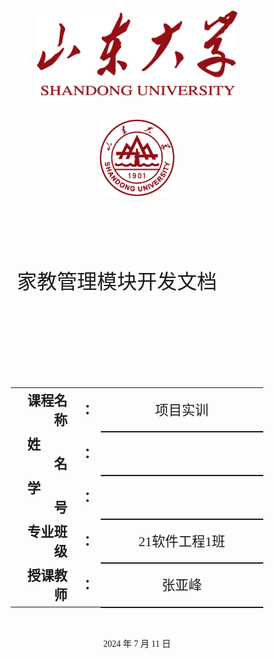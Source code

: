 

<div class="cover" style="display: flex; flex-direction: column; align-items: center; justify-content: center; height: 100vh; text-align: center; font-family: '仿宋';">
    <div style="width: 80%; height: 0; padding-bottom: 25%;">
        <img src="./assets/校名.png" alt="校名" style="width: 80%; display: block; margin: 0 auto;"/>
    </div>
    </br>
    <div style="margin-top: 2rem; width: 40%; height: 0; padding-bottom: 40%;">
        <img src="./assets/校徽.png" alt="校徽" style="width: 60%; display: block; margin: 0 auto;"/>
	</div>
    <p style="font-size: 24pt; margin-top: 2rem;">家教管理模块开发文档&emsp;&emsp;</p>
    <p style="font-size: 24pt; margin-top: 1rem;">&emsp;&emsp;</p>
    <table style="border:none; width: 80%; font-family: '仿宋'; margin-top: 2rem;">
    <tbody style="font-size: 16pt;">
    	<tr style="font-weight:bold;"> 
    		<td style="width: 25%; text-align:right;">课程名称</td>
    		<td style="width: 5%;">：</td> 
    		<td style="font-weight:normal; border-bottom: 2px solid; text-align:center;">项目实训</td>     </tr>
        <tr style="font-weight:bold;"> 
    		<td style="width: 25%; text-align:right;">姓&emsp;&emsp;名</td>
    		<td style="width: 5%;">：</td> 
    		<td style="font-weight:normal; border-bottom: 2px solid; text-align:center;"></td>     </tr>
    	<tr style="font-weight:bold;"> 
    		<td style="width: 25%; text-align:right;">学&emsp;&emsp;号</td>
    		<td style="width: 5%;">：</td> 
    		<td style="font-weight:normal; border-bottom: 2px solid; text-align:center;"></td>     </tr>
        <tr style="font-weight:bold;"> 
    		<td style="width: 25%; text-align:right;">专业班级</td>
    		<td style="width: 5%;">：</td> 
    		<td style="font-weight:normal; border-bottom: 2px solid; text-align:center;">21软件工程1班</td>     </tr>
    	<tr style="font-weight:bold;"> 
    		<td style="width: 25%; text-align:right;">授课教师</td>
    		<td style="width: 5%;">：</td> 
    		<td style="font-weight:normal; border-bottom: 2px solid; text-align:center;">张亚峰</td>     </tr>
    </tbody>              
    </table>
    <p style="margin-top: 2rem;">2024 年 7 月 11 日</p>
</div>

------

[TOC]



------



# 家教管理模块开发文档

## 概述

​	本文档介绍了一个用于管理家教信息的前端模块。该模块包括显示家教信息的表格和用于添加、编辑家教信息的弹窗。

## 功能列表

- **查看教师列表**
- **新增教师**
- **编辑教师信息**
- **批量删除教师**
- **搜索教师**

## 技术栈

- **Vue 3**
- **TypeScript**
- **Ant     Design Vue**

## 目录结构

``````plaintext
src/
├── api/
│   ├── thing.ts  # 教师相关API
│   ├── classification.ts  # 分类相关API
│   └── tag.ts  # 标签相关API
├── components/
│   ├── TeacherManagement.vue  # 教师管理组件
├── store/
│   └── constants.ts  # 常量文件
└── styles/
    └── TeacherManagement.less  # 教师管理组件样式
``````



## 代码详情

> ### 模板部分
>
> ``````java
> <template>
>   <div>
>     <!-- 页面区域 -->
>     <div class="page-view">
>       <div class="table-operations">
>         <a-space>
>           <a-button type="primary" @click="handleAdd">新增</a-button>
>           <a-button @click="handleBatchDelete">批量删除</a-button>
>           <a-input-search addon-before="名称" enter-button @search="onSearch" @change="onSearchChange" />
>         </a-space>
>       </div>
>       <a-table
>         size="middle"
>         rowKey="id"
>         :loading="data.loading"
>         :columns="columns"
>         :data-source="data.dataList"
>         :scroll="{ x: 'max-content' }"
>         :row-selection="rowSelection"
>         :pagination="{
>           size: 'default',
>           current: data.page,
>           pageSize: data.pageSize,
>           onChange: (current) => (data.page = current),
>           showSizeChanger: false,
>           showTotal: (total) => `共${total}条数据`,
>         }"
>       >
>         <template #bodyCell="{ text, record, index, column }">
>           <template v-if="column.key === 'operation'">
>             <span>
>               <a @click="handleEdit(record)">编辑</a>
>               <a-divider type="vertical" />
>               <a-popconfirm title="确定删除?" ok-text="是" cancel-text="否" @confirm="confirmDelete(record)">
>                 <a href="#">删除</a>
>               </a-popconfirm>
>             </span>
>           </template>
>         </template>
>       </a-table>
>     </div>
> 
>     <!-- 弹窗区域 -->
>     <div>
>       <a-modal
>         :visible="modal.visible"
>         :forceRender="true"
>         :title="modal.title"
>         width="880px"
>         ok-text="确认"
>         cancel-text="取消"
>         @cancel="handleCancel"
>         @ok="handleOk"
>       >
>         <div>
>           <a-form ref="myform" :label-col="{ style: { width: '80px' } }" :model="modal.form" :rules="modal.rules">
>             <a-row :gutter="24">
>               <a-col span="24">
>                 <a-form-item label="家教姓名" name="title">
>                   <a-input placeholder="请输入" v-model:value="modal.form.title" />
>                 </a-form-item>
>               </a-col>
>               <a-col span="12">
>                 <a-form-item label="分类" name="classificationId">
>                   <a-select
>                     placeholder="请选择"
>                     allowClear
>                     :options="modal.cData"
>                     :field-names="{ label: 'title', value: 'id' }"
>                     v-model:value="modal.form.classificationId"
>                   />
>                 </a-form-item>
>               </a-col>
>               <a-col span="12">
>                 <a-form-item label="标签">
>                   <a-select mode="multiple" placeholder="请选择" allowClear v-model:value="modal.form.tags">
>                     <template v-for="item in modal.tagData">
>                       <a-select-option :value="item.id">{{ item.title }}</a-select-option>
>                     </template>
>                   </a-select>
>                 </a-form-item>
>               </a-col>
>               <a-col span="24">
>                 <a-form-item label="封面">
>                   <a-upload-dragger
>                     name="file"
>                     accept="image/*"
>                     :multiple="false"
>                     :before-upload="beforeUpload"
>                     v-model:file-list="fileList"
>                   >
>                     <p class="ant-upload-drag-icon">
>                       <template v-if="modal.form.coverUrl">
>                         <img :src="modal.form.coverUrl" style="width: 60px; height: 80px" />
>                       </template>
>                       <template v-else>
>                         <file-image-outlined />
>                       </template>
>                     </p>
>                     <p class="ant-upload-text"> 请选择要上传的封面图片 </p>
>                   </a-upload-dragger>
>                 </a-form-item>
>               </a-col>
> 
>               <a-col span="24">
>                 <a-form-item label="家教简介">
>                   <a-textarea placeholder="请输入" v-model:value="modal.form.description" />
>                 </a-form-item>
>               </a-col>
>               <a-col span="12">
>                 <a-form-item label="小时价格" name="price">
>                   <a-input-number placeholder="请输入" :min="0" v-model:value="modal.form.price" style="width: 100%" />
>                 </a-form-item>
>               </a-col>
>               <a-col span="12">
>                 <a-form-item label="手机号">
>                   <a-input-number placeholder="请输入" :min="0" v-model:value="modal.form.mobile" style="width: 100%" />
>                 </a-form-item>
>               </a-col>
>               <a-col span="12">
>                 <a-form-item label="年龄">
>                   <a-input-number placeholder="请输入" :min="0" v-model:value="modal.form.age" style="width: 100%" />
>                 </a-form-item>
>               </a-col>
>               <a-col span="12">
>                 <a-form-item label="性别">
>                   <a-input placeholder="请输入" v-model:value="modal.form.sex" style="width: 100%" />
>                 </a-form-item>
>               </a-col>
>               <a-col span="12">
>                 <a-form-item label="所在地区">
>                   <a-input placeholder="请输入" v-model:value="modal.form.location" style="width: 100%" />
>                 </a-form-item>
>               </a-col>
>               <a-col span="12">
>                 <a-form-item label="状态" name="status">
>                   <a-select placeholder="请选择" allowClear v-model:value="modal.form.status">
>                     <a-select-option key="0" value="0">上架</a-select-option>
>                     <a-select-option key="1" value="1">下架</a-select-option>
>                   </a-select>
>                 </a-form-item>
>               </a-col>
>             </a-row>
>           </a-form>
>         </div>
>       </a-modal>
>     </div>
>   </div>
> </template>
> ``````
>
> ### 脚本部分
>
> ``````java
> <script setup lang="ts">
>   import { FormInstance, message, SelectProps } from 'ant-design-vue';
>   import { createApi, listApi, updateApi, deleteApi } from '/@/api/thing';
>   import { listApi as listClassificationApi } from '/@/api/classification';
>   import { listApi as listTagApi } from '/@/api/tag';
>   import { BASE_URL } from '/@/store/constants';
>   import { FileImageOutlined } from '@ant-design/icons-vue';
> 
>   const columns = reactive([
>     {
>       title: '序号',
>       dataIndex: 'index',
>       key: 'index',
>       width: 60,
>     },
>     {
>       title: '姓名',
>       dataIndex: 'title',
>       key: 'title',
>     },
>     {
>       title: '价格',
>       dataIndex: 'price',
>       key: 'price',
>     },
>     {
>       title: '性别',
>       dataIndex: 'sex',
>       key: 'sex',
>     },
>     {
>       title: '年龄',
>       dataIndex: 'age',
>       key: 'age',
>     },
>     {
>       title: '地区',
>       dataIndex: 'location',
>       key: 'location',
>     },
>     {
>       title: '简介',
>       dataIndex: 'description',
>       key: 'description',
>       customRender: ({ text, record, index, column }) => (text ? text.substring(0, 10) + '...' : '--'),
>     },
>     {
>       title: '状态',
>       dataIndex: 'status',
>       key: 'status',
>       customRender: ({ text, record, index, column }) => (text === '0' ? '上架' : '下架'),
>     },
>     {
>       title: '操作',
>       dataIndex: 'action',
>       key: 'operation',
>       align: 'center',
>       fixed: 'right',
>       width: 140,
>     },
>   ]);
> 
>   const beforeUpload = (file: File) => {
>     // 改文件名
>     const fileName = new Date().getTime().toString() + '.' + file.type.substring(6);
>     const copyFile = new File([file], fileName);
>     console.log(copyFile);
>     modal.form.imageFile = copyFile;
>     return false;
>   };
> 
>   // 文件列表
>   const fileList = ref<any[]>([]);
> 
>   // 页面数据
>   const data = reactive({
>     dataList: [],
>     loading: false,
>     keyword: '',
>     selectedRowKeys: [] as any[],
>     pageSize: 10,
>     page: 1,
>   });
> 
>   // 弹窗数据源
>   const modal = reactive({
>     visible: false,
>     editFlag: false,
>     title: '',
>     cData: [],
>     tagData: [{}],
>     form: {
>       id: undefined,
>       title: undefined,
>       classificationId: undefined,
>       tags: [],
>       repertory: undefined,
>       price: undefined,
>       mobile: undefined,
>       age: undefined,
>       sex: undefined,
>       location: undefined,
>       status: undefined,
>       cover: undefined,
>       coverUrl: undefined,
>       imageFile: undefined,
>     },
>     rules: {
>       title: [{ required: true, message: '请输入名称', trigger: 'change' }],
>       classificationId: [{ required: true, message: '请选择分类', trigger: 'change' }],
>       price: [{ required: true, message: '请输入定价', trigger: 'change' }],
>       status: [{ required: true, message: '请选择状态', trigger: 'change' }],
>     },
>   });
> 
>   const myform = ref<FormInstance>();
> 
>   onMounted(() => {
>     getDataList();
>     getCDataList();
>     getTagDataList();
>   });
> 
>   const getDataList = () => {
>     data.loading = true;
>     listApi({
>       keyword: data.keyword,
>     })
>       .then((res) => {
>         data.loading = false;
>         console.log(res);
>         res.data.forEach((item: any, index: any) => {
>           item.index = index + 1;
>           item.price = item.price + '元/时';
>         });
>         data.dataList = res.data;
>       })
>       .catch((err) => {
>         data.loading = false;
>         console.log(err);
>       });
>   };
> 
>   const getCDataList = () => {
>     listClassificationApi({}).then((res) => {
>       modal.cData = res.data;
>     });
>   };
>   const getTagDataList = () => {
>     listTagApi({}).then((res) => {
>       res.data.forEach((item, index) => {
>         item.index = index + 1;
>       });
>       modal.tagData = res.data;
>     });
>   };
> 
>   const onSearchChange = (e: Event) => {
>     data.keyword = e?.target?.value;
>     console.log(data.keyword);
>   };
> 
>   const onSearch = () => {
>     getDataList();
>   };
> 
>   const rowSelection = ref({
>     onChange: (selectedRowKeys: (string | number)[], selectedRows: DataItem[]) => {
>       console.log(`selectedRowKeys: ${selectedRowKeys}`, 'selectedRows: ', selectedRows);
>       data.selectedRowKeys = selectedRowKeys;
>     },
>   });
> 
>   const handleAdd = () => {
>     resetModal();
>     modal.visible = true;
>     modal.editFlag = false;
>     modal.title = '新增';
>     // 重置
>     for (const key in modal.form) {
>       modal.form[key] = undefined;
>     }
>     modal.form.cover = undefined;
>   };
>   const handleEdit = (record: any) => {
>     resetModal();
>     modal.visible = true;
>     modal.editFlag = true;
>     modal.title = '编辑';
>     // 重置
>     for (const key in modal.form) {
>       modal.form[key] = undefined;
>     }
>     for (const key in record) {
>       if (record[key]) {
>         modal.form[key] = record[key];
>       }
>     }
>     if (modal.form.cover) {
>       modal.form.coverUrl = BASE_URL + '/api/staticfiles/image/' + modal.form.cover;
>       modal.form.cover = undefined;
>     }
>   };
> 
>   const confirmDelete = (record: any) => {
>     console.log('delete', record);
>     deleteApi({ ids: record.id })
>       .then((res) => {
>         getDataList();
>       })
>       .catch((err) => {
>         message.error(err.msg || '操作失败');
>       });
>   };
> 
>   const handleBatchDelete = () => {
>     console.log(data.selectedRowKeys);
>     if (data.selectedRowKeys.length <= 0) {
>       console.log('hello');
>       message.warn('请勾选删除项');
>       return;
>     }
>     deleteApi({ ids: data.selectedRowKeys.join(',') })
>       .then((res) => {
>         message.success('删除成功');
>         data.selectedRowKeys = [];
>         getDataList();
>       })
>       .catch((err) => {
>         message.error(err.msg || '操作失败');
>       });
>   };
> 
>   const handleOk = () => {
>     myform.value
>       ?.validate()
>       .then(() => {
>         const formData = new FormData();
>         if (modal.editFlag) {
>           formData.append('id', modal.form.id);
>         }
>         formData.append('title', modal.form.title);
>         if (modal.form.classificationId) {
>           formData.append('classificationId', modal.form.classificationId);
>         }
>         if (modal.form.tags) {
>           modal.form.tags.forEach(function (value) {
>             if (value) {
>               formData.append('tags[]', value);
>             }
>           });
>         }
>         if (modal.form.imageFile) {
>           formData.append('imageFile', modal.form.imageFile);
>         }
>         formData.append('description', modal.form.description || '');
>         formData.append('price', modal.form.price || '');
>         if (modal.form.mobile) {
>           formData.append('mobile', modal.form.mobile);
>         }
>         if (modal.form.age) {
>           formData.append('age', modal.form.age);
>         }
>         if (modal.form.sex) {
>           formData.append('sex', modal.form.sex);
>         }
>         if (modal.form.location) {
>           formData.append('location', modal.form.location);
>         }
>         if (modal.form.description) {
>           formData.append('description', modal.form.description);
>         }
>         if (modal.form.status) {
>           formData.append('status', modal.form.status);
>         }
>         if (modal.editFlag) {
>           updateApi(formData)
>             .then((res) => {
>               hideModal();
>               getDataList();
>             })
>             .catch((err) => {
>               console.log(err);
>               message.error(err.msg || '操作失败');
>             });
>         } else {
>           createApi(formData)
>             .then((res) => {
>               hideModal();
>               getDataList();
>             })
>             .catch((err) => {
>               console.log(err);
>               message.error(err.msg || '操作失败');
>             });
>         }
>       })
>       .catch((err) => {
>         console.log('不能为空');
>       });
>   };
> 
>   const handleCancel = () => {
>     hideModal();
>   };
> 
>   // 恢复表单初始状态
>   const resetModal = () => {
>     myform.value?.resetFields();
>     fileList.value = [];
>   };
> 
>   // 关闭弹窗
>   const hideModal = () => {
>     modal.visible = false;
>   };
> </script>
> ``````
>
> ### 样式部分
>
> ``````java
> <style scoped lang="less">
>   .page-view {
>     min-height: 100%;
>     background: #fff;
>     padding: 24px;
>     display: flex;
>     flex-direction: column;
>   }
> 
>   .table-operations {
>     margin-bottom: 16px;
>     text-align: right;
>   }
> 
>   .table-operations > button {
>     margin-right: 8px;
>   }
> </style>
> ``````

## 组件说明

> ### 家教管理表格
>
> ​	表格用于显示教师的基本信息，包括序号、姓名、价格、性别、年龄、地区、简介和状态。提供编辑和删除操作按钮。
>
> ## 弹窗表格
>
> ​	用于新增和编辑教师信息的弹窗表单，包含教师的姓名、分类、标签、封面、简介、价格、手机号、年龄、性别、所在地区和状态等字段。

## 主要方法

- **getDataList：获取教师列表数据。**
- **getCDataList：获取分类列表数据。**
- **getTagDataList：获取标签列表数据。**
- **onSearchChange：更新搜索关键字。**
- **onSearch：执行搜索操作。**
- **handleAdd：打开新增教师弹窗。**
- **handleEdit：打开编辑教师弹窗，并填充表单数据。**
- **confirmDelete：确认删除教师信息。**
- **handleBatchDelete：批量删除教师信息。**
- **handleOk：确认弹窗表单的操作（新增或编辑）。**
- **handleCancel：取消弹窗操作。**
- **resetModal：重置表单和文件列表。**
- **hideModal：隐藏弹窗。**

## API说明

- **listApi：获取教师列表数据的API。**
- **createApi：创建新教师的API。**
- **updateApi：更新教师信息的API。**
- **deleteApi：删除教师信息的API。**
- **listClassificationApi：获取分类列表的API。**
- **listTagApi：获取标签列表的API。**

## 使用指南

> ### 引入组件
>
> ``````java
> import TeacherManagement from '/@/components/TeacherManagement.vue';
> ``````
>
> ### 在页面中使用组件
>
> ``````java
> <TeacherManagement />
> ``````
>
> ### 配置API接口
>
> 确保/api/thing、/api/classification、/api/tag等接口正常工作。
>
> ### 配置基础URL
>
> 在/store/constants中配置BASE_URL。

## 注意事项

- **确保API接口返回的数据格式与组件中的预期一致。**
- **组件使用了ant-design-vue的a-table、a-modal、a-form等组件，需要确保项目中安装了ant-design-vue。**

## 总结

​	该组件实现了教师管理的主要功能，包括新增、编辑、删除和搜索教师信息。通过使用**ant-design-vue**的表格和表单组件，实现了数据的展示和编辑。开发者可以根据需求进行进一步的定制和扩展。





